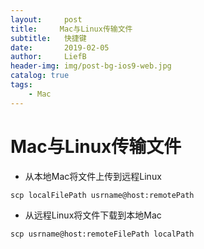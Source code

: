 ```yaml
---
layout:     post
title:     Mac与Linux传输文件
subtitle:   快捷键
date:       2019-02-05
author:     LiefB
header-img: img/post-bg-ios9-web.jpg
catalog: true
tags:
    - Mac
---
```



# Mac与Linux传输文件

* 从本地Mac将文件上传到远程Linux

```
scp localFilePath usrname@host:remotePath
```

* 从远程Linux将文件下载到本地Mac

```
scp usrname@host:remoteFilePath localPath
```


